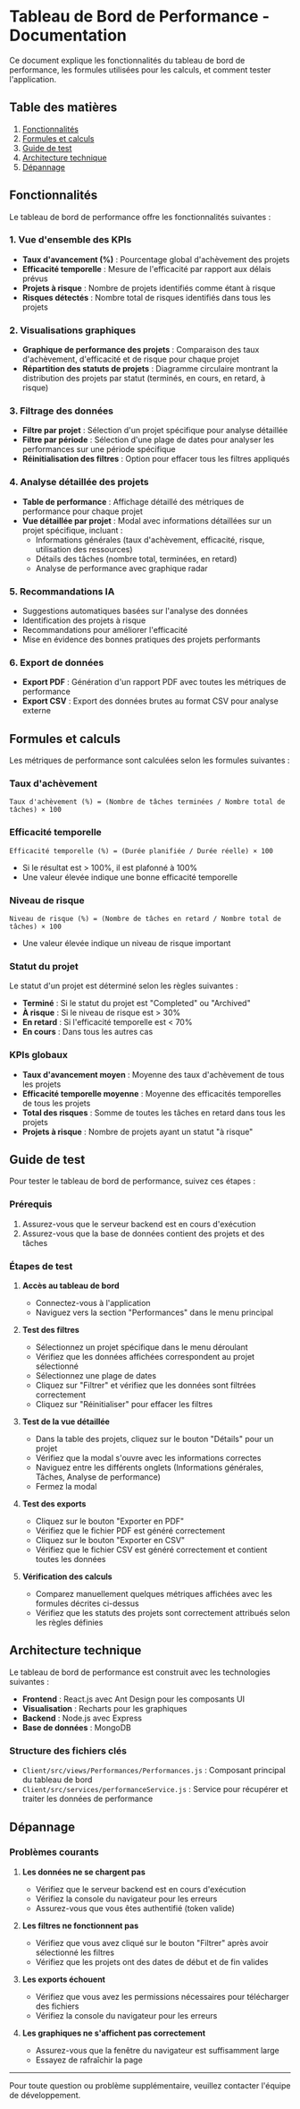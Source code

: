# Tableau de Bord de Performance - Documentation

Ce document explique les fonctionnalités du tableau de bord de performance, les formules utilisées pour les calculs, et comment tester l'application.

## Table des matières

1. [Fonctionnalités](#fonctionnalités)
2. [Formules et calculs](#formules-et-calculs)
3. [Guide de test](#guide-de-test)
4. [Architecture technique](#architecture-technique)
5. [Dépannage](#dépannage)

## Fonctionnalités

Le tableau de bord de performance offre les fonctionnalités suivantes :

### 1. Vue d'ensemble des KPIs

- **Taux d'avancement (%)** : Pourcentage global d'achèvement des projets
- **Efficacité temporelle** : Mesure de l'efficacité par rapport aux délais prévus
- **Projets à risque** : Nombre de projets identifiés comme étant à risque
- **Risques détectés** : Nombre total de risques identifiés dans tous les projets

### 2. Visualisations graphiques

- **Graphique de performance des projets** : Comparaison des taux d'achèvement, d'efficacité et de risque pour chaque projet
- **Répartition des statuts de projets** : Diagramme circulaire montrant la distribution des projets par statut (terminés, en cours, en retard, à risque)

### 3. Filtrage des données

- **Filtre par projet** : Sélection d'un projet spécifique pour analyse détaillée
- **Filtre par période** : Sélection d'une plage de dates pour analyser les performances sur une période spécifique
- **Réinitialisation des filtres** : Option pour effacer tous les filtres appliqués

### 4. Analyse détaillée des projets

- **Table de performance** : Affichage détaillé des métriques de performance pour chaque projet
- **Vue détaillée par projet** : Modal avec informations détaillées sur un projet spécifique, incluant :
  - Informations générales (taux d'achèvement, efficacité, risque, utilisation des ressources)
  - Détails des tâches (nombre total, terminées, en retard)
  - Analyse de performance avec graphique radar

### 5. Recommandations IA

- Suggestions automatiques basées sur l'analyse des données
- Identification des projets à risque
- Recommandations pour améliorer l'efficacité
- Mise en évidence des bonnes pratiques des projets performants

### 6. Export de données

- **Export PDF** : Génération d'un rapport PDF avec toutes les métriques de performance
- **Export CSV** : Export des données brutes au format CSV pour analyse externe

## Formules et calculs

Les métriques de performance sont calculées selon les formules suivantes :

### Taux d'achèvement

```
Taux d'achèvement (%) = (Nombre de tâches terminées / Nombre total de tâches) × 100
```

### Efficacité temporelle

```
Efficacité temporelle (%) = (Durée planifiée / Durée réelle) × 100
```
- Si le résultat est > 100%, il est plafonné à 100%
- Une valeur élevée indique une bonne efficacité temporelle

### Niveau de risque

```
Niveau de risque (%) = (Nombre de tâches en retard / Nombre total de tâches) × 100
```
- Une valeur élevée indique un niveau de risque important

### Statut du projet

Le statut d'un projet est déterminé selon les règles suivantes :
- **Terminé** : Si le statut du projet est "Completed" ou "Archived"
- **À risque** : Si le niveau de risque est > 30%
- **En retard** : Si l'efficacité temporelle est < 70%
- **En cours** : Dans tous les autres cas

### KPIs globaux

- **Taux d'avancement moyen** : Moyenne des taux d'achèvement de tous les projets
- **Efficacité temporelle moyenne** : Moyenne des efficacités temporelles de tous les projets
- **Total des risques** : Somme de toutes les tâches en retard dans tous les projets
- **Projets à risque** : Nombre de projets ayant un statut "à risque"

## Guide de test

Pour tester le tableau de bord de performance, suivez ces étapes :

### Prérequis

1. Assurez-vous que le serveur backend est en cours d'exécution
2. Assurez-vous que la base de données contient des projets et des tâches

### Étapes de test

1. **Accès au tableau de bord**
   - Connectez-vous à l'application
   - Naviguez vers la section "Performances" dans le menu principal

2. **Test des filtres**
   - Sélectionnez un projet spécifique dans le menu déroulant
   - Vérifiez que les données affichées correspondent au projet sélectionné
   - Sélectionnez une plage de dates
   - Cliquez sur "Filtrer" et vérifiez que les données sont filtrées correctement
   - Cliquez sur "Réinitialiser" pour effacer les filtres

3. **Test de la vue détaillée**
   - Dans la table des projets, cliquez sur le bouton "Détails" pour un projet
   - Vérifiez que la modal s'ouvre avec les informations correctes
   - Naviguez entre les différents onglets (Informations générales, Tâches, Analyse de performance)
   - Fermez la modal

4. **Test des exports**
   - Cliquez sur le bouton "Exporter en PDF"
   - Vérifiez que le fichier PDF est généré correctement
   - Cliquez sur le bouton "Exporter en CSV"
   - Vérifiez que le fichier CSV est généré correctement et contient toutes les données

5. **Vérification des calculs**
   - Comparez manuellement quelques métriques affichées avec les formules décrites ci-dessus
   - Vérifiez que les statuts des projets sont correctement attribués selon les règles définies

## Architecture technique

Le tableau de bord de performance est construit avec les technologies suivantes :

- **Frontend** : React.js avec Ant Design pour les composants UI
- **Visualisation** : Recharts pour les graphiques
- **Backend** : Node.js avec Express
- **Base de données** : MongoDB

### Structure des fichiers clés

- `Client/src/views/Performances/Performances.js` : Composant principal du tableau de bord
- `Client/src/services/performanceService.js` : Service pour récupérer et traiter les données de performance

## Dépannage

### Problèmes courants

1. **Les données ne se chargent pas**
   - Vérifiez que le serveur backend est en cours d'exécution
   - Vérifiez la console du navigateur pour les erreurs
   - Assurez-vous que vous êtes authentifié (token valide)

2. **Les filtres ne fonctionnent pas**
   - Vérifiez que vous avez cliqué sur le bouton "Filtrer" après avoir sélectionné les filtres
   - Vérifiez que les projets ont des dates de début et de fin valides

3. **Les exports échouent**
   - Vérifiez que vous avez les permissions nécessaires pour télécharger des fichiers
   - Vérifiez la console du navigateur pour les erreurs

4. **Les graphiques ne s'affichent pas correctement**
   - Assurez-vous que la fenêtre du navigateur est suffisamment large
   - Essayez de rafraîchir la page

---

Pour toute question ou problème supplémentaire, veuillez contacter l'équipe de développement.
